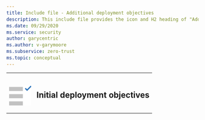 ```yaml
---
title: Include file - Additional deployment objectives
description: This include file provides the icon and H2 heading of "Additional deployment objectives"
ms.date: 09/29/2020
ms.service: security
author: garycentric
ms.author: v-garymoore
ms.subservice: zero-trust
ms.topic: conceptual
---
```


<table border="0">
   <tr>
      <td>
	     <br/>
         <p><img src="../media/icon-initial-deployment.png" alt="Checklist icon with one checkmark."></p>
      </td>
      <td>
         <h2>Initial deployment objectives</h2>
      </td>
   </tr>
</table>